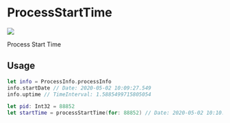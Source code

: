 # ProcessStartTime

<p>
<a href="https://github.com/luoxiu/ProcessStartTime/actions">
  <img src="https://github.com/luoxiu/ProcessStartTime/workflows/Swift/badge.svg">
</a>
</p>

Process Start Time


## Usage

```swift
let info = ProcessInfo.processInfo
info.startDate // Date: 2020-05-02 10:09:27.549
info.uptime // TimeInterval: 1.5885499715805054

let pid: Int32 = 88852
let startTime = processStartTime(for: 88852) // Date: 2020-05-02 10:10:19.501
```